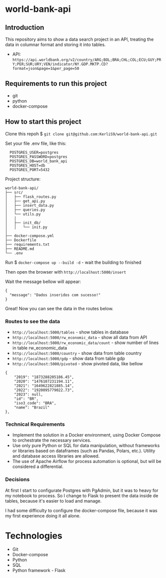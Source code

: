 # world-bank-api

## Introduction

This repository aims to show a data search project in an API, treating the data in columnar format and storing it into tables.

* API: `https://api.worldbank.org/v2/country/ARG;BOL;BRA;CHL;COL;ECU;GUY;PRY;PER;SUR;URY;VEN/indicator/NY.GDP.MKTP.CD?format=json&page=1&per_page=50`

## Requirements to run this project
- git
- python
- docker-compose

## How to start this project

Clone this repoh $ `git clone git@github.com:KerliS9/world-bank-api.git`

Set your file .env file, like this:
```
  POSTGRES_USER=postgres
  POSTGRES_PASSWORD=postgres
  POSTGRES_DB=world_bank_api
  POSTGRES_HOST=db
  POSTGRES_PORT=5432
```
Project structure:

```
world-bank-api/
├── src/
│   ├── flask_routes.py
│   ├── get_api.py
│   ├── insert_data.py
│   ├── queries.py
│   └── utils.py
│   │
│   ├── init_db/
│   │   └── init.py
│
├── docker-compose.yml
├── Dockerfile
├── requirements.txt
├── README.md
└── .env

```
Run $ `docker-compose up --build -d` - wait the building to finished

Then open the browser with `http://localhost:5000/insert`

Wait the message bellow will appear:

```
{
  "message": "Dados inseridos com sucesso!"
}
```
Great! Now you can see the data in the routes below.

### Routes to see the data

- `http://localhost:5000/tables` - show tables in database
- `http://localhost:5000/rw_economic_data` - show all data from API
- `http://localhost:5000/rw_economic_data/count` - show number of lines in table rw_economic_data
- `http://localhost:5000/country` - show data from table country
- `http://localhost:5000/gdp` - show data from table gdp
- `http://localhost:5000/pivoted` - show pivoted data, like bellow

```
{
    "2019": "1873288205186.45",
    "2020": "1476107231194.11",
    "2021": "1649622821885.14",
    "2022": "1920095779022.73",
    "2023": null,
    "id": "BR",
    "iso3_code": "BRA",
    "name": "Brazil"
},
```

### Technical Requirements

* Implement the solution in a Docker environment, using Docker Compose to orchestrate the necessary services.
* Use only pure Python or SQL for data manipulation, without frameworks or libraries based on dataframes (such as Pandas, Polars, etc.). Utility and database access libraries are allowed.
* The use of Apache Airflow for process automation is optional, but will be considered a differential.


### Decisions

At first I start to configurate Postgres with PgAdmin, but it was to heavy for my notebook to process. So I change to Flask to present the data inside de tables, because it's easier to load and manage.

I had some difficulty to configure the docker-compose file, because it was my first experience doing it all alone.

# Technologies

- Git
- Docker-compose
- Python
- SQL
- Python framework - Flask